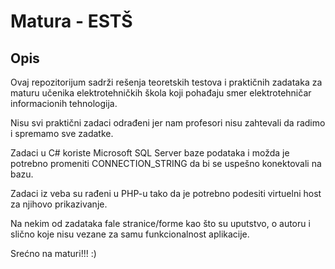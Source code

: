 # Matura - ESTŠ

## Opis

Ovaj repozitorijum sadrži rešenja teoretskih testova i praktičnih zadataka za maturu učenika elektrotehničkih škola koji pohađaju smer elektrotehničar informacionih tehnologija. 

Nisu svi praktični zadaci odrađeni jer nam profesori nisu zahtevali da radimo i spremamo sve zadatke.

Zadaci u C# koriste Microsoft SQL Server baze podataka i možda je potrebno promeniti CONNECTION_STRING da bi se uspešno konektovali na bazu.

Zadaci iz veba su rađeni u PHP-u tako da je potrebno podesiti virtuelni host za njihovo prikazivanje. 

Na nekim od zadataka fale stranice/forme kao što su uputstvo, o autoru i slično koje nisu vezane za samu funkcionalnost aplikacije.

Srećno na maturi!!! :)